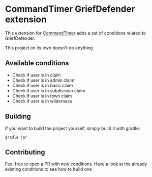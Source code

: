# CommandTimer GriefDefender extension

This extension for [CommandTimer](https://github.com/titivermeesch/CommandTimer) adds a set of conditions related to
GriefDefender.

This project on its own doesn't do anything

## Available conditions

- Check if user is in claim
- Check if user is in admin claim
- Check if user is in basic claim
- Check if user is in subdivision claim
- Check if user is in town claim
- Check if user is in wilderness

## Building

If you want to build the project yourself, simply build it with gradle:

```shell
gradle jar
```

## Contributing

Feel free to open a PR with new conditions. Have a look at the already existing conditions to see how to build one